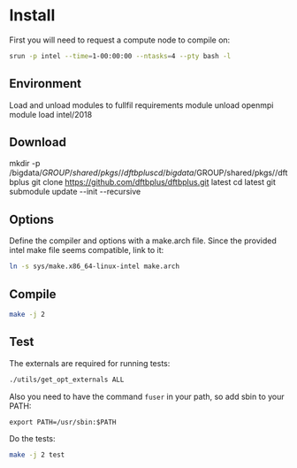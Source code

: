 # Install
First you will need to request a compute node to compile on:
```bash
srun -p intel --time=1-00:00:00 --ntasks=4 --pty bash -l
```

## Environment
Load and unload modules to fullfil requirements
module unload openmpi
module load intel/2018

## Download
mkdir -p /bigdata/$GROUP/shared/pkgs//dftbplus
cd /bigdata/$GROUP/shared/pkgs//dftbplus
git clone https://github.com/dftbplus/dftbplus.git latest
cd latest
git submodule update --init --recursive

## Options
Define the compiler and options with a make.arch file.
Since the provided intel make file seems compatible, link to it:
```bash
ln -s sys/make.x86_64-linux-intel make.arch
```

## Compile
```bash
make -j 2
```

## Test
The externals are required for running tests:
```bash
./utils/get_opt_externals ALL
```

Also you need to have the command `fuser` in your path, so add sbin to your PATH:
```
export PATH=/usr/sbin:$PATH
```

Do the tests:
```bash
make -j 2 test
```
